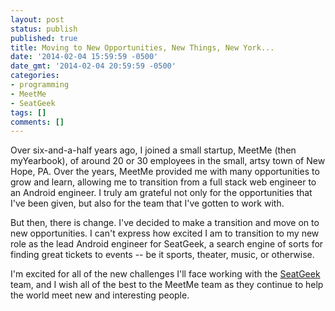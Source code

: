 ```yaml
---
layout: post
status: publish
published: true
title: Moving to New Opportunities, New Things, New York...
date: '2014-02-04 15:59:59 -0500'
date_gmt: '2014-02-04 20:59:59 -0500'
categories:
- programming
- MeetMe
- SeatGeek
tags: []
comments: []
---
```

Over six-and-a-half years ago, I joined a small startup, MeetMe (then myYearbook), of around 20 or 30 employees in the small, artsy town of New Hope, PA. Over the years, MeetMe provided me with many opportunities to grow and learn, allowing me to transition from a full stack web engineer to an Android engineer. I truly am grateful not only for the opportunities that I've been given, but also for the team that I've gotten to work with.

But then, there is change. I've decided to make a transition and move on to new opportunities. I can't express how excited I am to transition to my new role as the lead Android engineer for SeatGeek, a search engine of sorts for finding great tickets to events -- be it sports, theater, music, or otherwise.

I'm excited for all of the new challenges I'll face working with the [SeatGeek](http://seatgeek.com) team, and I wish all of the best to the MeetMe team as they continue to help the world meet new and interesting people.
